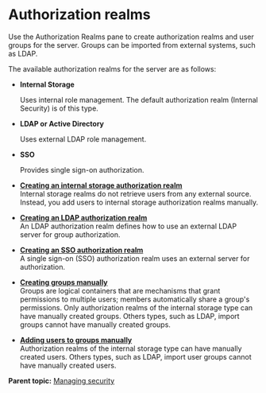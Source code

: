 # Authorization realms

Use the Authorization Realms pane to create authorization realms and user groups for the server. Groups can be imported from external systems, such as LDAP.

The available authorization realms for the server are as follows:

-   **Internal Storage**

    Uses internal role management. The default authorization realm \(Internal Security\) is of this type.

-   **LDAP or Active Directory**

    Uses external LDAP role management.

-   **SSO**

    Provides single sign-on authorization.


-   **[Creating an internal storage authorization realm](../../com.udeploy.admin.doc/topics/security_config_internal_realm.md)**  
Internal storage realms do not retrieve users from any external source. Instead, you add users to internal storage authorization realms manually.
-   **[Creating an LDAP authorization realm](../../com.udeploy.admin.doc/topics/security_config_ldap_realm.md)**  
An LDAP authorization realm defines how to use an external LDAP server for group authorization.
-   **[Creating an SSO authorization realm](../../com.udeploy.admin.doc/topics/security_config_SSO_realm.md)**  
A single sign-on \(SSO\) authorization realm uses an external server for authorization.
-   **[Creating groups manually](../../com.udeploy.admin.doc/topics/security_groups.md)**  
Groups are logical containers that are mechanisms that grant permissions to multiple users; members automatically share a group's permissions. Only authorization realms of the internal storage type can have manually created groups. Others types, such as LDAP, import groups cannot have manually created groups.
-   **[Adding users to groups manually](../../com.udeploy.admin.doc/topics/security_groupsAddUsers.md)**  
Authorization realms of the internal storage type can have manually created users. Others types, such as LDAP, import user groups cannot have manually created users.

**Parent topic:** [Managing security](../../com.udeploy.admin.doc/topics/security_ch.md)

